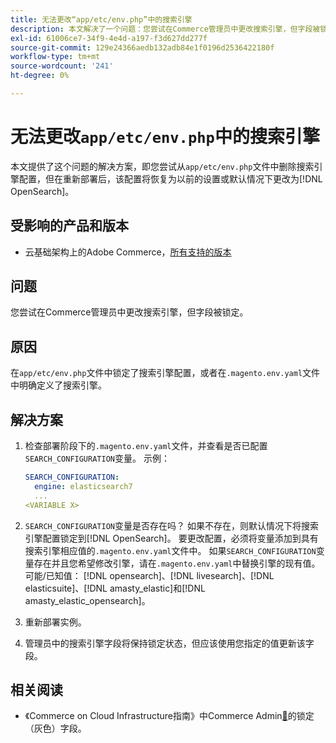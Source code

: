 ```yaml
---
title: 无法更改“app/etc/env.php”中的搜索引擎
description: 本文解决了一个问题：您尝试在Commerce管理员中更改搜索引擎，但字段被锁定。
exl-id: 61006ce7-34f9-4e4d-a197-f3d627dd277f
source-git-commit: 129e24366aedb132adb84e1f0196d2536422180f
workflow-type: tm+mt
source-wordcount: '241'
ht-degree: 0%

---
```


# 无法更改`app/etc/env.php`中的搜索引擎

本文提供了这个问题的解决方案，即您尝试从`app/etc/env.php`文件中删除搜索引擎配置，但在重新部署后，该配置将恢复为以前的设置或默认情况下更改为[!DNL OpenSearch]。

## 受影响的产品和版本

* 云基础架构上的Adobe Commerce，[所有支持的版本](https://magento.com/sites/default/files/magento-software-lifecycle-policy.pdf)

## 问题

您尝试在Commerce管理员中更改搜索引擎，但字段被锁定。

## 原因

在`app/etc/env.php`文件中锁定了搜索引擎配置，或者在`.magento.env.yaml`文件中明确定义了搜索引擎。

## 解决方案

1. 检查部署阶段下的`.magento.env.yaml`文件，并查看是否已配置`SEARCH_CONFIGURATION`变量。 示例：

   ```yaml
   SEARCH_CONFIGURATION:
     engine: elasticsearch7
     ...
   <VARIABLE X>
   ```

1. `SEARCH_CONFIGURATION`变量是否存在吗？ 如果不存在，则默认情况下将搜索引擎配置锁定到[!DNL OpenSearch]。 要更改配置，必须将变量添加到具有搜索引擎相应值的`.magento.env.yaml`文件中。 如果`SEARCH_CONFIGURATION`变量存在并且您希望修改引擎，请在`.magento.env.yaml`中替换引擎的现有值。 可能/已知值： [!DNL opensearch]、[!DNL livesearch]、[!DNL elasticsuite]、[!DNL amasty_elastic]和[!DNL amasty_elastic_opensearch]。
1. 重新部署实例。
1. 管理员中的搜索引擎字段将保持锁定状态，但应该使用您指定的值更新该字段。

## 相关阅读

* 《Commerce on Cloud Infrastructure指南》中Commerce Admin[&#128279;](https://experienceleague.adobe.com/en/docs/experience-cloud-kcs/kbarticles/ka-26879)的锁定（灰色）字段。
